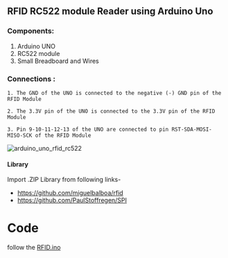 ## RFID RC522 module Reader using Arduino Uno


### Components:
1. Arduino UNO
2. RC522 module
3. Small Breadboard and Wires

### Connections :
```
1. The GND of the UNO is connected to the negative (-) GND pin of the RFID Module

2. The 3.3V pin of the UNO is connected to the 3.3V pin of the RFID Module

3. Pin 9-10-11-12-13 of the UNO are connected to pin RST-SDA-MOSI-MISO-SCK of the RFID Module

```

![arduino_uno_rfid_rc522](https://user-images.githubusercontent.com/18008644/37213103-41756366-23db-11e8-8786-af0675ff65e8.jpg)

#### Library

Import .ZIP Library from following links-
- https://github.com/miguelbalboa/rfid
- https://github.com/PaulStoffregen/SPI

# Code
follow the [RFID.ino](https://github.com/NeloyNSU/RFID-Tag-Reader-using-Arduino-Uno-/blob/master/RFID.ino)
